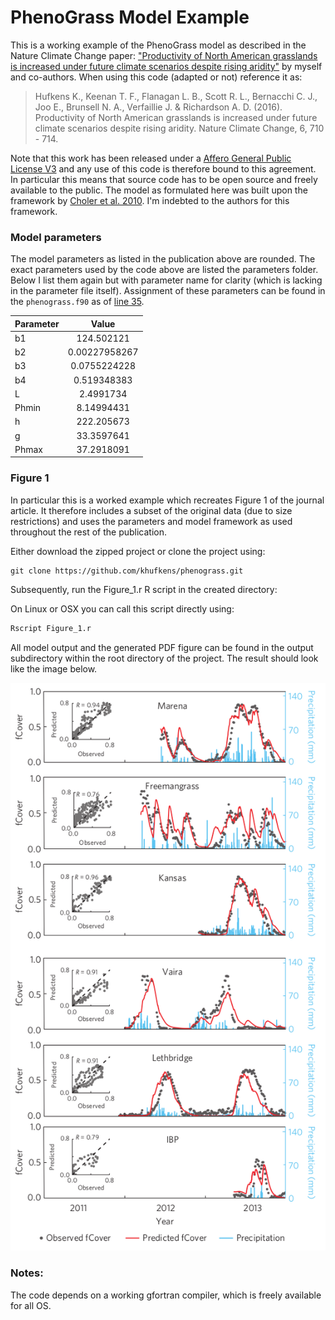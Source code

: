 # PhenoGrass Model Example

This is a working example of the PhenoGrass model as described in the Nature Climate Change paper: ["Productivity of North American grasslands is increased under future climate scenarios despite rising aridity"](http://www.nature.com/nclimate/journal/vaop/ncurrent/full/nclimate2942.html) by myself and co-authors. When using this code (adapted or not) reference it as:

> Hufkens K., Keenan T. F., Flanagan L. B., Scott R. L., Bernacchi C. J., Joo E., Brunsell N. A., Verfaillie J. & Richardson A. D. (2016). Productivity of North American grasslands is increased under future climate scenarios despite rising aridity. Nature Climate Change, 6, 710 - 714.

Note that this work has been released under a [Affero General Public License V3](http://www.affero.org/) and any use of this code is therefore bound to this agreement. In particular this means that source code has to be open source and freely available to the public. The model as formulated here was built upon the framework by [Choler et al. 2010](http://www.biogeosciences.net/7/907/2010/). I'm indebted to the authors for this framework.

### Model parameters

The model parameters as listed in the publication above are rounded. The exact parameters used by the code above are listed the parameters folder. Below I list them again but with parameter name for clarity (which is lacking in the parameter file itself). Assignment of these parameters can be found in the `phenograss.f90` as of [line 35](https://github.com/khufkens/phenograss-example/blob/8b573210e0d2c2ce175a41abfd82701216dfed22/phenograss.f90#L35).

|**Parameter**|**Value**|
|:---      |:---:  |
|b1       |124.502121|
|b2       |0.00227958267|
|b3       |0.0755224228|
|b4       |0.519348383|
|L        |2.4991734|
|Phmin    |8.14994431|
|h        |222.205673|
|g        |33.3597641|
|Phmax    |37.2918091|

### Figure 1

In particular this is a worked example which recreates Figure 1 of the journal article. It therefore includes a subset of the original data (due to size restrictions) and uses the parameters and model framework as used throughout the rest of the publication.

Either download the zipped project or clone the project using:

```git
git clone https://github.com/khufkens/phenograss.git
```

Subsequently, run the Figure_1.r R script in the created directory:

On Linux or OSX you can call this script directly using:

```bash
Rscript Figure_1.r
```

All model output and the generated PDF figure can be found in the output subdirectory within the root directory of the project. The result should look like the image below.

![](figure_1.png)

### Notes:

The code depends on a working gfortran compiler, which is freely available for all OS.
